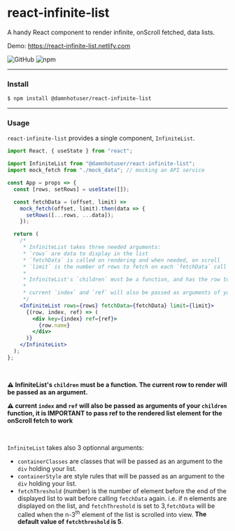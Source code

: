 # react-infinite-list

A handy React component to render infinite, onScroll fetched, data lists.

Demo: https://react-infinite-list.netlify.com

![GitHub](https://img.shields.io/github/license/mdubourg001/react-infinite-list.svg)
![npm](https://img.shields.io/npm/v/@damnhotuser/react-infinite-list.svg)

---

### Install

```sh
$ npm install @damnhotuser/react-infinite-list
```

---

### Usage

`react-infinite-list` provides a single component, `InfiniteList`.

```jsx
import React, { useState } from "react";

import InfiniteList from "@damnhotuser/react-infinite-list";
import mock_fetch from "./mock_data"; // mocking an API service

const App = props => {
  const [rows, setRows] = useState([]);

  const fetchData = (offset, limit) =>
    mock_fetch(offset, limit).then(data => {
      setRows([...rows, ...data]);
    });

  return (
    /*
     * InfiniteList takes three needed arguments:
     * `rows` are data to display in the list
     * `fetchData` is called on rendering and when needed, on scroll
     * `limit` is the number of rows to fetch on each `fetchData` call
     *
     * InfiniteList's `children` must be a function, and has the row to render passed as an argument
     *
     * current `index` and `ref` will also be passed as arguments of your `children` function, it is IMPORTANT to pass ref to the rendered list element for the onScroll fetch to work
     */
    <InfiniteList rows={rows} fetchData={fetchData} limit={limit}>
      {(row, index, ref) => (
        <div key={index} ref={ref}>
          {row.name}
        </div>
      )}
    </InfiniteList>
  );
};
```

<br>

**⚠️ InfiniteList's `children` must be a function. The current row to render will be passed as an argument.**

**⚠️ current `index` and `ref` will also be passed as arguments of your `children` function, it is IMPORTANT to pass ref to the rendered list element for the onScroll fetch to work**

<br>

`InfiniteList` takes also 3 optionnal arguments:

- `containerClasses` are classes that will be passed as an argument to the `div` holding your list.
- `containerStyle` are style rules that will be passed as an argument to the `div` holding your list.
- `fetchThreshold` (number) is the number of element before the end of the displayed list to wait before calling `fetchData` again. i.e. if n elements are displayed on the list, and `fetchThreshold` is set to 3,`fetchData` will be called when the n-3<sup>th</sup> element of the list is scrolled into view. **The default value of `fetchthreshold` is 5**.
